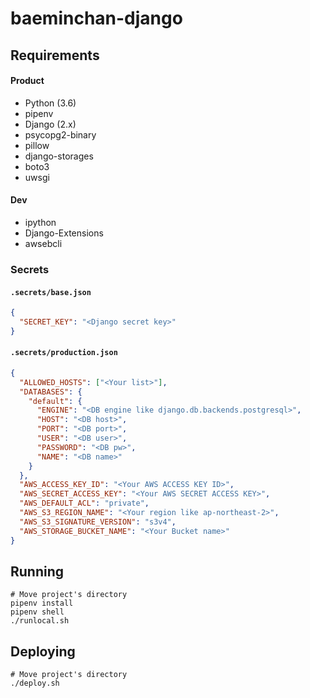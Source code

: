 # baeminchan-django

## Requirements

#### Product

- Python (3.6)
- pipenv
- Django (2.x)
- psycopg2-binary
- pillow
- django-storages
- boto3
- uwsgi

#### Dev

- ipython
- Django-Extensions
- awsebcli

### Secrets

#### `.secrets/base.json`

```json
{
  "SECRET_KEY": "<Django secret key>"
}
```

#### `.secrets/production.json`

```json
{
  "ALLOWED_HOSTS": ["<Your list>"],
  "DATABASES": {
    "default": {
      "ENGINE": "<DB engine like django.db.backends.postgresql>",
      "HOST": "<DB host>",
      "PORT": "<DB port>",
      "USER": "<DB user>",
      "PASSWORD": "<DB pw>",
      "NAME": "<DB name>"
    }
  },
  "AWS_ACCESS_KEY_ID": "<Your AWS ACCESS KEY ID>",
  "AWS_SECRET_ACCESS_KEY": "<Your AWS SECRET ACCESS KEY>",
  "AWS_DEFAULT_ACL": "private",
  "AWS_S3_REGION_NAME": "<Your region like ap-northeast-2>",
  "AWS_S3_SIGNATURE_VERSION": "s3v4",
  "AWS_STORAGE_BUCKET_NAME": "<Your Bucket name>"
}
```

## Running

```shell
# Move project's directory
pipenv install
pipenv shell
./runlocal.sh
```

## Deploying
```shell
# Move project's directory
./deploy.sh
```
